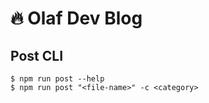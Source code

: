 # 🔥 Olaf Dev Blog


## Post CLI 

```
$ npm run post --help 
$ npm run post "<file-name>" -c <category>
```